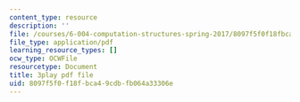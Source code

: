 ```yaml
---
content_type: resource
description: ''
file: /courses/6-004-computation-structures-spring-2017/8097f5f0f18fbca49cdbfb064a33306e_d4Auh7uWEjY.pdf
file_type: application/pdf
learning_resource_types: []
ocw_type: OCWFile
resourcetype: Document
title: 3play pdf file
uid: 8097f5f0-f18f-bca4-9cdb-fb064a33306e
---
```

